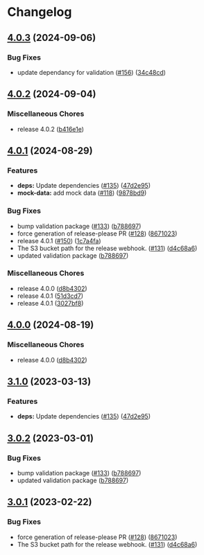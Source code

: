 # Changelog

## [4.0.3](https://github.com/dvsa/rsp-documents-service/compare/v4.0.2...v4.0.3) (2024-09-06)


### Bug Fixes

* update dependancy for validation ([#156](https://github.com/dvsa/rsp-documents-service/issues/156)) ([34c48cd](https://github.com/dvsa/rsp-documents-service/commit/34c48cd7abdcfb786275c3a4755b26fd442af9bd))

## [4.0.2](https://github.com/dvsa/rsp-documents-service/compare/v4.0.1...v4.0.2) (2024-09-04)


### Miscellaneous Chores

* release 4.0.2 ([b416e1e](https://github.com/dvsa/rsp-documents-service/commit/b416e1e020aca85ef08466414fb19bd6cfb5cfef))

## [4.0.1](https://github.com/dvsa/rsp-documents-service/compare/v4.0.0...v4.0.1) (2024-08-29)


### Features

* **deps:** Update dependencies ([#135](https://github.com/dvsa/rsp-documents-service/issues/135)) ([47d2e95](https://github.com/dvsa/rsp-documents-service/commit/47d2e957b95dc4ecf30ec334c1a7fd2b4f89ff0d))
* **mock-data:** add mock data ([#118](https://github.com/dvsa/rsp-documents-service/issues/118)) ([9878bd9](https://github.com/dvsa/rsp-documents-service/commit/9878bd91aafef2c442aeb80b8944e45a773170ff))


### Bug Fixes

* bump validation package ([#133](https://github.com/dvsa/rsp-documents-service/issues/133)) ([b788697](https://github.com/dvsa/rsp-documents-service/commit/b788697d47cfc045a08ab3d79d762060292f85e4))
* force generation of release-please PR ([#128](https://github.com/dvsa/rsp-documents-service/issues/128)) ([8671023](https://github.com/dvsa/rsp-documents-service/commit/867102332a63ee1f7cd2e47efb6ca1d26c4e7027))
* release 4.0.1 ([#150](https://github.com/dvsa/rsp-documents-service/issues/150)) ([1c7a4fa](https://github.com/dvsa/rsp-documents-service/commit/1c7a4fa90a328f3a0b339d283627ec781f7c3efb))
* The S3 bucket path for the release webhook.  ([#131](https://github.com/dvsa/rsp-documents-service/issues/131)) ([d4c68a6](https://github.com/dvsa/rsp-documents-service/commit/d4c68a69c7457b6e0c30c5aee8c43c080ff68482))
* updated validation package ([b788697](https://github.com/dvsa/rsp-documents-service/commit/b788697d47cfc045a08ab3d79d762060292f85e4))


### Miscellaneous Chores

* release 4.0.0 ([d8b4302](https://github.com/dvsa/rsp-documents-service/commit/d8b43026f512eb8e85b09ece283af55239f75a56))
* release 4.0.1 ([51d3cd7](https://github.com/dvsa/rsp-documents-service/commit/51d3cd769f708ae80b8848d9d69e3886accccde0))
* release 4.0.1 ([3027bf8](https://github.com/dvsa/rsp-documents-service/commit/3027bf8ff1e7d3db27c2c6a96c1f30377ea3876b))

## [4.0.0](https://github.com/dvsa/rsp-documents-service/compare/v3.1.0...v4.0.0) (2024-08-19)


### Miscellaneous Chores

* release 4.0.0 ([d8b4302](https://github.com/dvsa/rsp-documents-service/commit/d8b43026f512eb8e85b09ece283af55239f75a56))

## [3.1.0](https://github.com/dvsa/rsp-documents-service/compare/v3.0.2...v3.1.0) (2023-03-13)


### Features

* **deps:** Update dependencies ([#135](https://github.com/dvsa/rsp-documents-service/issues/135)) ([47d2e95](https://github.com/dvsa/rsp-documents-service/commit/47d2e957b95dc4ecf30ec334c1a7fd2b4f89ff0d))

## [3.0.2](https://github.com/dvsa/rsp-documents-service/compare/v3.0.1...v3.0.2) (2023-03-01)


### Bug Fixes

* bump validation package ([#133](https://github.com/dvsa/rsp-documents-service/issues/133)) ([b788697](https://github.com/dvsa/rsp-documents-service/commit/b788697d47cfc045a08ab3d79d762060292f85e4))
* updated validation package ([b788697](https://github.com/dvsa/rsp-documents-service/commit/b788697d47cfc045a08ab3d79d762060292f85e4))

## [3.0.1](https://github.com/dvsa/rsp-documents-service/compare/v3.0.0...v3.0.1) (2023-02-22)


### Bug Fixes

* force generation of release-please PR ([#128](https://github.com/dvsa/rsp-documents-service/issues/128)) ([8671023](https://github.com/dvsa/rsp-documents-service/commit/867102332a63ee1f7cd2e47efb6ca1d26c4e7027))
* The S3 bucket path for the release webhook.  ([#131](https://github.com/dvsa/rsp-documents-service/issues/131)) ([d4c68a6](https://github.com/dvsa/rsp-documents-service/commit/d4c68a69c7457b6e0c30c5aee8c43c080ff68482))
